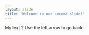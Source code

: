 ```yaml
---
layout: slide
title: "Welcome to our second slide!"
---
```

My text 2
Use the left arrow to go back!
